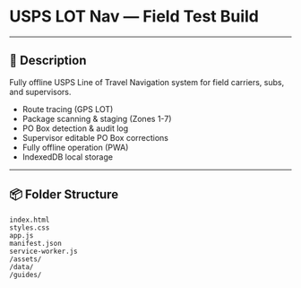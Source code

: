 # USPS LOT Nav — Field Test Build

---

## 🚀 Description

Fully offline USPS Line of Travel Navigation system for field carriers, subs, and supervisors.

- Route tracing (GPS LOT)
- Package scanning & staging (Zones 1-7)
- PO Box detection & audit log
- Supervisor editable PO Box corrections
- Fully offline operation (PWA)
- IndexedDB local storage

---

## 📦 Folder Structure

```plaintext
index.html
styles.css
app.js
manifest.json
service-worker.js
/assets/
/data/
/guides/
